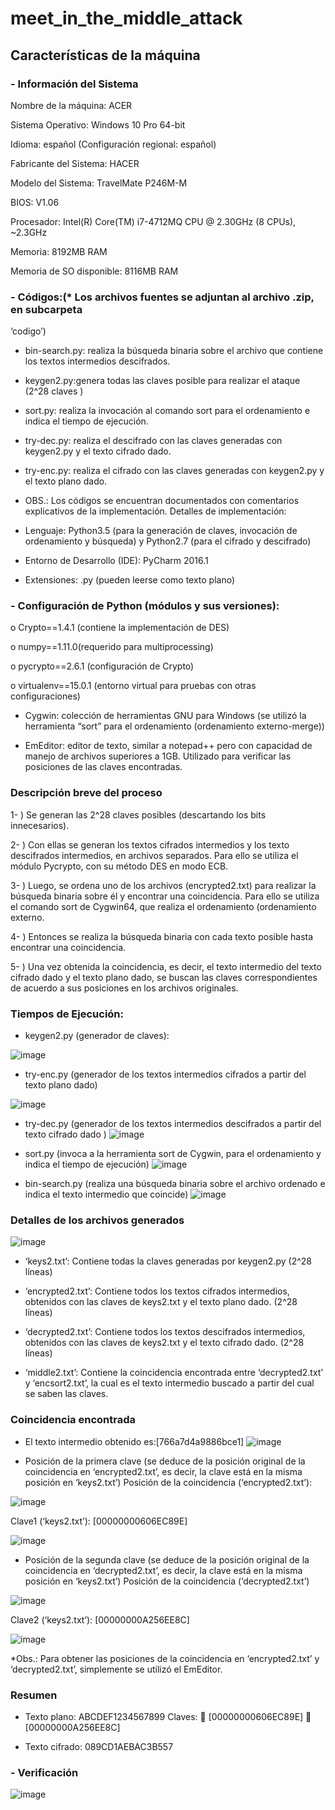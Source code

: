 # meet_in_the_middle_attack

## Características de la máquina 
 
### -	Información del Sistema 
 
Nombre de la máquina: ACER 
 
Sistema Operativo: Windows 10 Pro 64-bit 
 
Idioma: español (Configuración regional: español) 
 
Fabricante del Sistema: HACER 
 
Modelo del Sistema:  TravelMate P246M-M 
 
BIOS: V1.06 
 
Procesador: Intel(R) Core(TM) i7-4712MQ CPU @ 2.30GHz (8 CPUs), ~2.3GHz 
 
Memoria: 8192MB RAM 
 
Memoria de SO disponible: 8116MB RAM 
 
 	 
### -	Códigos:(* Los archivos fuentes se adjuntan al archivo .zip, en subcarpeta 
‘codigo’) 
 
-	bin-search.py: realiza la búsqueda binaria sobre el archivo que contiene los textos intermedios descifrados. 
 
-	keygen2.py:genera todas las claves posible para realizar el ataque (2^28 claves ) 
 
-	sort.py: realiza la invocación al comando sort para el ordenamiento e indica el tiempo de ejecución. 
 
-	try-dec.py: realiza el descifrado con las claves generadas con keygen2.py y el texto cifrado dado. 
 
-	try-enc.py: realiza el cifrado con las claves generadas con keygen2.py y el texto plano dado. 
 
-	OBS.: Los códigos se encuentran documentados con comentarios explicativos de la implementación. 
Detalles de implementación: 
-	Lenguaje: Python3.5 (para la generación de claves, invocación de ordenamiento y búsqueda) y Python2.7 (para el cifrado y descifrado) 
 
-	Entorno de Desarrollo (IDE): PyCharm 2016.1 
 
-	Extensiones:  	.py (pueden leerse como texto plano) 
 
### -	Configuración de Python (módulos y sus versiones):  
o	Crypto==1.4.1  	(contiene la implementación de DES) 
 
o	numpy==1.11.0(requerido para multiprocessing) 
 
o	pycrypto==2.6.1 (configuración de Crypto) 
 
o	virtualenv==15.0.1 (entorno virtual para pruebas con otras configuraciones) 
 
-	Cygwin: colección de herramientas GNU para Windows (se utilizó la herramienta “sort” para el ordenamiento (ordenamiento externo-merge)) 
 
-	EmEditor: editor de texto, similar a notepad++ pero con capacidad de manejo de archivos superiores a 1GB. Utilizado para verificar las posiciones de las claves encontradas. 
### Descripción breve del proceso 
 
1-	) Se generan las 2^28 claves posibles (descartando los bits innecesarios). 
 
2-	) Con ellas se generan los textos cifrados intermedios y los texto descifrados intermedios, en archivos separados. Para ello se utiliza el módulo Pycrypto, con su método DES en modo ECB. 
 
3-	) Luego, se ordena uno de los archivos (encrypted2.txt) para realizar la búsqueda binaria sobre él y encontrar una coincidencia. Para ello se utiliza el comando sort de Cygwin64, que realiza el ordenamiento (ordenamiento externo. 
 
4-	) Entonces se realiza la búsqueda binaria con cada texto posible hasta encontrar una coincidencia. 
 
5-	) Una vez obtenida la coincidencia, es decir, el texto intermedio del texto cifrado dado y el texto plano dado, se buscan las claves correspondientes de acuerdo a sus posiciones en los archivos originales. 
 
### Tiempos de Ejecución: 
-	keygen2.py (generador de claves): 
 
  ![image](https://user-images.githubusercontent.com/28940464/212666398-012d38e4-11b1-46b0-8c72-910713d6b1e9.png)

 	 
 
-	try-enc.py (generador de los textos intermedios cifrados a partir del texto plano dado) 
 
  ![image](https://user-images.githubusercontent.com/28940464/212666446-10bdef9a-16fd-483d-bf79-fa5f8537bab4.png)

 
-	try-dec.py (generador de los textos intermedios descifrados a partir del texto cifrado dado ) 
 ![image](https://user-images.githubusercontent.com/28940464/212666917-00e0d37e-fd65-4312-82e7-3ced12f1a727.png)

 
-	sort.py (invoca a la herramienta sort de Cygwin, para el ordenamiento y indica el tiempo de ejecución) 
  ![image](https://user-images.githubusercontent.com/28940464/212666796-ed486c4b-0a63-4c99-950c-ce755135e743.png)

 
-	bin-search.py (realiza una búsqueda binaria sobre el archivo ordenado e indica el texto intermedio que coincide) 
 ![image](https://user-images.githubusercontent.com/28940464/212667283-77fd57b7-8473-4e75-bf46-d69d60375f8e.png)

  
 
### Detalles de los archivos generados 
  ![image](https://user-images.githubusercontent.com/28940464/212667313-b891ca79-f5db-49fd-98e9-36f236fde926.png)

-	‘keys2.txt’: Contiene todas la claves generadas por keygen2.py (2^28 líneas) 
 
-	‘encrypted2.txt’: Contiene todos los textos cifrados intermedios, obtenidos con las claves de keys2.txt y el texto plano dado. (2^28 líneas) 
 
-	‘decrypted2.txt’: Contiene todos los textos descifrados intermedios, obtenidos con las claves de keys2.txt y el texto cifrado dado. (2^28 líneas) 
 
-	‘middle2.txt’: Contiene la coincidencia encontrada entre ‘decrypted2.txt’ y ‘encsort2.txt’, la cual es el texto intermedio buscado a partir del cual se saben las claves. 
 	 
### Coincidencia encontrada 
-	El texto intermedio obtenido es:[766a7d4a9886bce1] 
 ![image](https://user-images.githubusercontent.com/28940464/212667337-b2ba217e-85de-480e-920f-3debac7c3af2.png)

  
-	Posición de la primera clave (se deduce de la posición original de la coincidencia en ‘encrypted2.txt’, es decir, la clave está en la misma posición en ‘keys2.txt’) 
Posición de la coincidencia (‘encrypted2.txt’): 

  ![image](https://user-images.githubusercontent.com/28940464/212667362-97260772-c96c-4ee5-9c6f-47444810b80c.png)

Clave1 (‘keys2.txt’): [00000000606EC89E] 

  ![image](https://user-images.githubusercontent.com/28940464/212667407-6dee8116-6300-4786-b89b-12a4bfdcf0b9.png)

 
-	Posición de la segunda clave (se deduce de la posición original de la coincidencia en ‘decrypted2.txt’, es decir, la clave está en la misma posición en ‘keys2.txt’) 
Posición de la coincidencia (‘decrypted2.txt’) 

  ![image](https://user-images.githubusercontent.com/28940464/212667434-36dd37c0-4eac-469d-9583-74bccaf13a25.png)

Clave2 (‘keys2.txt’): [00000000A256EE8C] 

  ![image](https://user-images.githubusercontent.com/28940464/212667445-87871e17-f42d-4ae9-9f30-b8cc7f71d790.png)

 
*Obs.: Para obtener las posiciones de la coincidencia en ‘encrypted2.txt’ y ‘decrypted2.txt’, simplemente se utilizó el EmEditor. 
### Resumen 
-	Texto plano: ABCDEF1234567899 
Claves: 
	[00000000606EC89E] 
	[00000000A256EE8C] 
 
-	Texto cifrado: 089CD1AEBAC3B557 
### - Verificación 
  
![image](https://user-images.githubusercontent.com/28940464/212667485-3ad13f0d-d144-4529-9db4-c281bef7bfe6.png)
